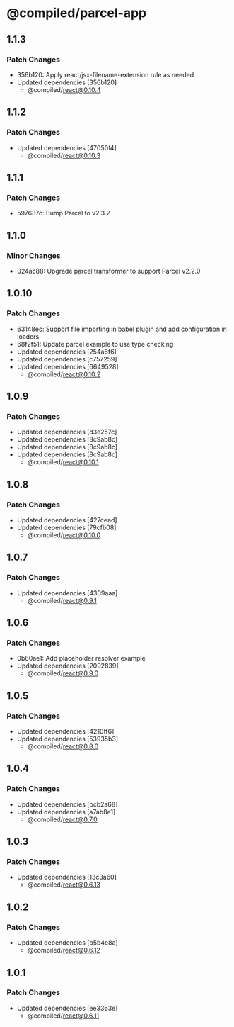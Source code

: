 # @compiled/parcel-app

## 1.1.3

### Patch Changes

- 356b120: Apply react/jsx-filename-extension rule as needed
- Updated dependencies [356b120]
  - @compiled/react@0.10.4

## 1.1.2

### Patch Changes

- Updated dependencies [47050f4]
  - @compiled/react@0.10.3

## 1.1.1

### Patch Changes

- 597687c: Bump Parcel to v2.3.2

## 1.1.0

### Minor Changes

- 024ac88: Upgrade parcel transformer to support Parcel v2.2.0

## 1.0.10

### Patch Changes

- 63148ec: Support file importing in babel plugin and add configuration in loaders
- 68f2f51: Update parcel example to use type checking
- Updated dependencies [254a6f6]
- Updated dependencies [c757259]
- Updated dependencies [6649528]
  - @compiled/react@0.10.2

## 1.0.9

### Patch Changes

- Updated dependencies [d3e257c]
- Updated dependencies [8c9ab8c]
- Updated dependencies [8c9ab8c]
- Updated dependencies [8c9ab8c]
  - @compiled/react@0.10.1

## 1.0.8

### Patch Changes

- Updated dependencies [427cead]
- Updated dependencies [79cfb08]
  - @compiled/react@0.10.0

## 1.0.7

### Patch Changes

- Updated dependencies [4309aaa]
  - @compiled/react@0.9.1

## 1.0.6

### Patch Changes

- 0b60ae1: Add placeholder resolver example
- Updated dependencies [2092839]
  - @compiled/react@0.9.0

## 1.0.5

### Patch Changes

- Updated dependencies [4210ff6]
- Updated dependencies [53935b3]
  - @compiled/react@0.8.0

## 1.0.4

### Patch Changes

- Updated dependencies [bcb2a68]
- Updated dependencies [a7ab8e1]
  - @compiled/react@0.7.0

## 1.0.3

### Patch Changes

- Updated dependencies [13c3a60]
  - @compiled/react@0.6.13

## 1.0.2

### Patch Changes

- Updated dependencies [b5b4e8a]
  - @compiled/react@0.6.12

## 1.0.1

### Patch Changes

- Updated dependencies [ee3363e]
  - @compiled/react@0.6.11
